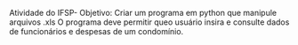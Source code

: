 Atividade do IFSP- 
Objetivo:
Criar um programa em python que manipule arquivos .xls
O programa deve permitir queo usuário insira e consulte dados 
de funcionários e despesas de um condomínio.
